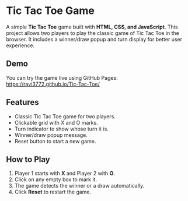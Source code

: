 # Tic Tac Toe Game

A simple **Tic Tac Toe** game built with **HTML, CSS, and JavaScript**. This project allows two players to play the classic game of Tic Tac Toe in the browser. It includes a winner/draw popup and turn display for better user experience.

## Demo

You can try the game live using GitHub Pages:  
https://ravi3772.github.io/Tic-Tac-Toe/

## Features

- Classic Tic Tac Toe game for two players.
- Clickable grid with X and O marks.
- Turn indicator to show whose turn it is.
- Winner/draw popup message.
- Reset button to start a new game.

## How to Play

1. Player 1 starts with **X** and Player 2 with **O**.
2. Click on any empty box to mark it.
3. The game detects the winner or a draw automatically.
4. Click **Reset** to restart the game.


